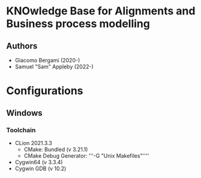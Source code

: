 # KNOwledge Base for Alignments and Business process modelling

## Authors

 *  Giacomo Bergami (2020-)
 *  Samuel "Sam" Appleby (2022-) 


# Configurations 

## Windows

### Toolchain
 * CLion 2021.3.3
   * CMake: Bundled (v 3.21.1)  
   * CMake Debug Generator: '''-G "Unix Makefiles"''''
 * Cygwin64 (v 3.3.4)
 * Cygwin GDB (v 10.2)
 